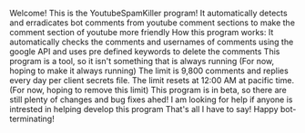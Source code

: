 Welcome! This is the YoutubeSpamKiller program! It automatically detects and erradicates bot comments from youtube comment sections to make the comment section of youtube more friendly
How this program works:
It automatically checks the comments and usernames of comments using the google API and uses pre defined keywords to delete the comments
This program is a tool, so it isn't something that is always running (For now, hoping to make it always running)
The limit is 9,800 comments and replies every day per client secrets file. The limit resets at 12:00 AM at pacific time. (For now, hoping to remove this limit)
This program is in beta, so there are still plenty of changes and bug fixes ahed!
I am looking for help if anyone is intrested in helping develop this program
That's all I have to say! Happy bot-terminating!
